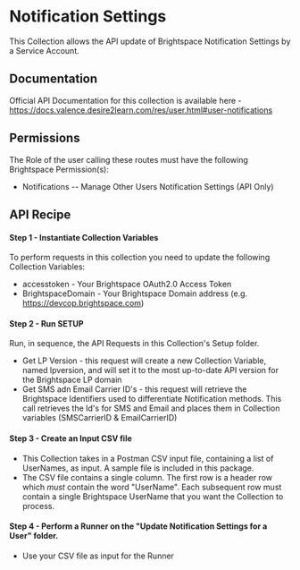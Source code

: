 # Notification Settings

This Collection allows the API update of Brightspace Notification Settings by a Service Account.

## Documentation
Official API Documentation for this collection is available here - https://docs.valence.desire2learn.com/res/user.html#user-notifications

## Permissions
The Role of the user calling these routes must have the following Brightspace Permission(s):
- Notifications -- Manage Other Users Notification Settings (API Only)

## API Recipe
#### Step 1 - Instantiate Collection Variables

To perform requests in this collection you need to update the following Collection Variables:

- accesstoken - Your Brightspace OAuth2.0 Access Token
- BrightspaceDomain - Your Brightspace Domain address (e.g. https://devcop.brightspace.com)

#### Step 2 - Run SETUP

Run, in sequence, the API Requests in this Collection's Setup folder.
- Get LP Version - this request will create a new Collection Variable, named lpversion, and will set it to the most up-to-date API version for the Brightspace LP domain
- Get SMS adn Email Carrier ID's - this request will retrieve the Brightspace Identifiers used to differentiate Notification methods. This call retrieves the Id's for SMS and Email and places them in Collection variables (SMSCarrierID & EmailCarrierID)

#### Step 3 - Create an Input CSV file
- This Collection takes in a Postman CSV input file, containing a list of UserNames, as input. A sample file is included in this package.
- The CSV file contains a single column. The first row is a header row which *must* contain the word "UserName". Each subsequent row must contain a single Brightspace UserName that you want the Collection to process.

#### Step 4 - Perform a Runner on the "Update Notification Settings for a User" folder.
- Use your CSV file as input for the Runner
